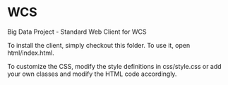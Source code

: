 WCS
===

Big Data Project - Standard Web Client for WCS


To install the client, simply checkout this folder. To use it, open html/index.html.

To customize the CSS, modify the style definitions in css/style.css or add your own classes and modify the HTML code accordingly.